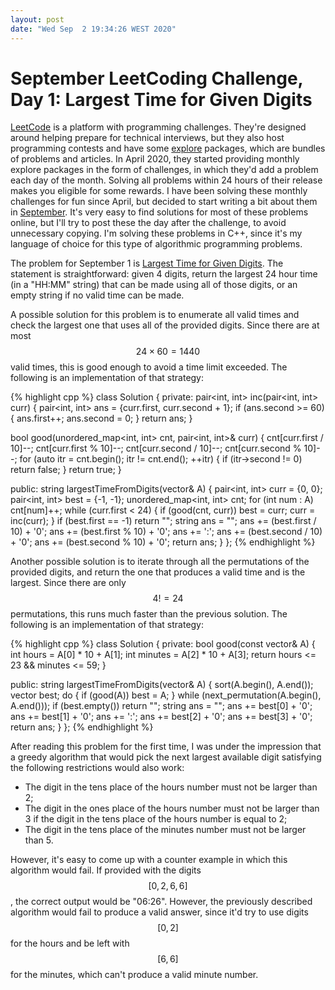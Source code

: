 ```yaml
---
layout: post
date: "Wed Sep  2 19:34:26 WEST 2020"
---
```


# September LeetCoding Challenge, Day 1: Largest Time for Given Digits

[LeetCode][leetcode] is a platform with programming challenges. They're designed
around helping prepare for technical interviews, but they also host programming
contests and have some [explore](https://leetcode.com/explore/) packages, which
are bundles of problems and articles. In April 2020, they started providing
monthly explore packages in the form of challenges, in which they'd add a
problem each day of the month. Solving all problems within 24 hours of their
release makes you eligible for some rewards. I have been solving these monthly
challenges for fun since April, but decided to start writing a bit about them in
[September][september-challenge]. It's very easy to find solutions for most of
these problems online, but I'll try to post these the day after the challenge,
to avoid unnecessary copying. I'm solving these problems in C++, since it's my
language of choice for this type of algorithmic programming problems.

The problem for September 1 is [Largest Time for Given Digits][problem]. The
statement is straightforward: given 4 digits, return the largest 24 hour time
(in a "HH:MM" string) that can be made using all of those digits, or an empty
string if no valid time can be made.

A possible solution for this problem is to enumerate all valid times and check
the largest one that uses all of the provided digits. Since there are at most
$$24 \times 60 = 1440$$ valid times, this is good enough to avoid a time limit
exceeded. The following is an implementation of that strategy:

{% highlight cpp %}
class Solution {
private:
  pair<int, int> inc(pair<int, int> curr) {
    pair<int, int> ans = {curr.first, curr.second + 1};
    if (ans.second >= 60) {
      ans.first++;
      ans.second = 0;
    }
    return ans;
  }

  bool good(unordered_map<int, int> cnt, pair<int, int>& curr) {
    cnt[curr.first / 10]--;
    cnt[curr.first % 10]--;
    cnt[curr.second / 10]--;
    cnt[curr.second % 10]--;
    for (auto itr = cnt.begin(); itr != cnt.end(); ++itr) {
      if (itr->second != 0)
        return false;
    }
    return true;
  }

public:
  string largestTimeFromDigits(vector<int>& A) {
    pair<int, int> curr = {0, 0};
    pair<int, int> best = {-1, -1};
    unordered_map<int, int> cnt;
    for (int num : A)
      cnt[num]++;
    while (curr.first < 24) {
      if (good(cnt, curr))
        best = curr;
      curr = inc(curr);
    }
    if (best.first == -1)
      return "";
    string ans = "";
    ans += (best.first / 10) + '0';
    ans += (best.first % 10) + '0';
    ans += ':';
    ans += (best.second / 10) + '0';
    ans += (best.second % 10) + '0';
    return ans;
  }
};
{% endhighlight %}

Another possible solution is to iterate through all the permutations of the
provided digits, and return the one that produces a valid time and is the
largest. Since there are only $$4! = 24$$ permutations, this runs much faster
than the previous solution. The following is an implementation of that strategy:

{% highlight cpp %}
class Solution {
private:
  bool good(const vector<int>& A) {
    int hours = A[0] * 10 + A[1];
    int minutes = A[2] * 10 + A[3];
    return hours <= 23 && minutes <= 59;
  }

public:
  string largestTimeFromDigits(vector<int>& A) {
    sort(A.begin(), A.end());
    vector<int> best;
    do {
      if (good(A))
        best = A;
    } while (next_permutation(A.begin(), A.end()));
    if (best.empty())
      return "";
    string ans = "";
    ans += best[0] + '0';
    ans += best[1] + '0';
    ans += ':';
    ans += best[2] + '0';
    ans += best[3] + '0';
    return ans;
  }
};
{% endhighlight %}

After reading this problem for the first time, I was under the impression that a
greedy algorithm that would pick the next largest available digit satisfying the
following restrictions would also work:

* The digit in the tens place of the hours number must not be larger than 2;
* The digit in the ones place of the hours number must not be larger than 3 if
  the digit in the tens place of the hours number is equal to 2;
* The digit in the tens place of the minutes number must not be larger than 5.

However, it's easy to come up with a counter example in which this algorithm
would fail. If provided with the digits $$[0, 2, 6, 6]$$, the correct output
would be "06:26". However, the previously described algorithm would fail to
produce a valid answer, since it'd try to use digits $$[0, 2]$$ for the hours
and be left with $$[6, 6]$$ for the minutes, which can't produce a valid minute
number.

[leetcode]: https://leetcode.com/
[problem]: https://leetcode.com/problems/largest-time-for-given-digits/
[september-challenge]: https://leetcode.com/explore/challenge/card/september-leetcoding-challenge/
